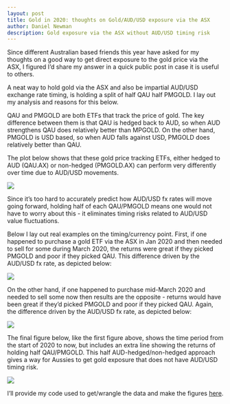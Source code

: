 ```yaml
---
layout: post
title: Gold in 2020: thoughts on Gold/AUD/USD exposure via the ASX
author: Daniel Newman
description: Gold exposure via the ASX without AUD/USD timing risk
---
```


Since different Australian based friends this year have asked for my thoughts on a good way to get direct exposure to the gold price via the ASX, I figured I’d share my answer in a quick public post in case it is useful to others. 

A neat way to hold gold via the ASX and also be impartial AUD/USD exchange rate timing, is holding a split of half QAU half PMGOLD.  I lay out my analysis and reasons for this below.

QAU and PMGOLD are both ETFs that track the price of gold. The key difference between them is that QAU is hedged back to AUD, so when AUD strengthens QAU does relatively better than MPGOLD. On the other hand, PMGOLD is USD based, so when AUD falls against USD, PMGOLD does relatively better than QAU. 

The plot below shows that these gold price tracking ETFs, either hedged to AUD (QAU.AX) or non-hedged (PMGOLD.AX) can perform very differently over time due to AUD/USD movements.  

![]({{"/images/gold1.png"|absolute_url}})

Since it’s too hard to accurately predict how AUD/USD fx rates will move going forward, holding half of each QAU/PMGOLD means one would not have to worry about this - it eliminates timing risks related to AUD/USD value fluctuations. 

Below I lay out real examples on the timing/currency point. First, if one happened to purchase a gold ETF via the ASX in Jan 2020 and then needed to sell for some during March 2020, the returns were great if they picked PMGOLD and poor if they picked QAU. This difference driven by the AUD/USD fx rate, as depicted below:

![]({{"/images/gold2.png"|absolute_url}})

On the other hand, if one happened to purchase mid-March 2020 and needed to sell some now then results are the opposite - returns would have been great if they’d picked PMGOLD and poor if they picked QAU. Again, the difference driven by the AUD/USD fx rate, as depicted below:

![]({{"/images/gold3.png"|absolute_url}})

The final figure below, like the first figure above, shows the time period from the start of 2020 to now, but includes an extra line showing the returns of holding half QAU/PMGOLD. This half AUD-hedged/non-hedged approach gives a way for Aussies to get gold exposure that does not have AUD/USD timing risk. 

![]({{"/images/gold4.png"|absolute_url}})


I’ll provide my code used to get/wrangle the data and make the figures [here](1).

[1]: https://github.com/DanielPNewman/gold
